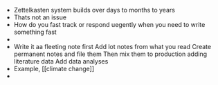 - Zettelkasten system builds over days to months to years
- Thats not an issue
- How do you fast track or respond uegently when you need to write something fast
-
- Write it aa fleeting note first
  Add lot notes from what you read
  Create permanent notes and file them
  Then mix them to production adding literature data
  Add data analyses
- Example, [[climate change]]
-